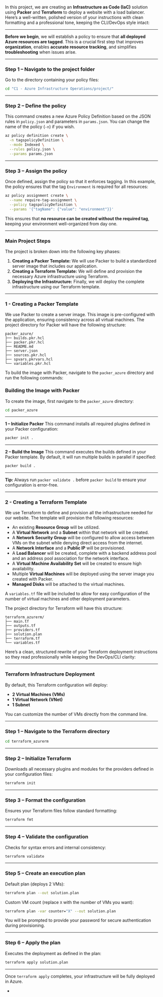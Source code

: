 In this project, we are creating an **Infrastructure as Code (IaC)** solution using **Packer** and **Terraform** to deploy a website with a load balancer.
Here’s a well-written, polished version of your instructions with clean formatting and a professional tone, keeping the CLI/DevOps style intact:

---

**Before we begin**, we will establish a policy to ensure that **all deployed Azure resources are tagged**.
This is a crucial first step that improves **organization**, enables **accurate resource tracking**, and simplifies **troubleshooting** when issues arise.

---

### **Step 1 – Navigate to the project folder**

Go to the directory containing your policy files:

```bash
cd "C1 - Azure Infrastructure Operations/project/"
```

---

### **Step 2 – Define the policy**

This command creates a new Azure Policy Definition based on the JSON rules in `policy.json` and parameters in `params.json`.
You can change the name of the policy (`-n`) if you wish.

```bash
az policy definition create \
  -n tagspolicyDefinition \
  --mode Indexed \
  --rules policy.json \
  --params params.json
```

---

### **Step 3 – Assign the policy**

Once defined, assign the policy so that it enforces tagging.
In this example, the policy ensures that the tag `Environment` is required for all resources:

```bash
az policy assignment create \
  --name require-tag-assignment \
  --policy tagspolicyDefinition \
  --params '{"tagName": {"value": "environment"}}'
```

This ensures that **no resource can be created without the required tag**, keeping your environment well-organized from day one.


-----

### Main Project Steps

The project is broken down into the following key phases:

1. **Creating a Packer Template:** We will use Packer to build a standardized server image that includes our application.
2. **Creating a Terraform Template:** We will define and provision the necessary Azure infrastructure using Terraform.
3. **Deploying the Infrastructure:** Finally, we will deploy the complete infrastructure using our Terraform template.

-----

### 1 - Creating a Packer Template

We use Packer to create a server image. This image is pre-configured with the application, ensuring consistency across all virtual machines. The project directory for Packer will have the following structure:

```
packer_azure/
├── builds.pkr.hcl
├── packer.pkr.hcl
├── README.md
├── server.json
├── sources.pkr.hcl
├── spvars.pkrvars.hcl
└── variables.pkr.hcl
```

To build the image with Packer, navigate to the `packer_azure` directory and run the following commands:

### **Building the Image with Packer**

To create the image, first navigate to the `packer_azure` directory:

```bash
cd packer_azure
```

---

**1 – Initialize Packer**
This command installs all required plugins defined in your Packer configuration:

```bash
packer init .
```

---

**2 – Build the Image**
This command executes the builds defined in your Packer template.
By default, it will run multiple builds in parallel if specified:

```bash
packer build .
```

---

**Tip:** Always run `packer validate .` before `packer build` to ensure your configuration is error-free.
  
-----

### 2 - Creating a Terraform Template

We use Terraform to define and provision all the infrastructure needed for our website. The template will provision the following resources:

* An existing **Resource Group** will be utilized.
* A **Virtual Network** and a **Subnet** within that network will be created.
* A **Network Security Group** will be configured to allow access between VMs on the subnet while denying direct access from the internet.
* A **Network Interface** and a **Public IP** will be provisioned.
* A **Load Balancer** will be created, complete with a backend address pool and an address pool association for the network interface.
* A **Virtual Machine Availability Set** will be created to ensure high availability.
* Multiple **Virtual Machines** will be deployed using the server image you created with Packer.
* **Managed Disks** will be attached to the virtual machines.

A `variables.tf` file will be included to allow for easy configuration of the number of virtual machines and other deployment parameters.

The project directory for Terraform will have this structure:

```
terraform_azurerm/
├── main.tf
├── outputs.tf
├── providers.tf
├── solution.plan
├── terraform.tf
└── variables.tf
```
Here’s a clean, structured rewrite of your Terraform deployment instructions so they read professionally while keeping the DevOps/CLI clarity:

---

### **Terraform Infrastructure Deployment**

By default, this Terraform configuration will deploy:

* **2 Virtual Machines (VMs)**
* **1 Virtual Network (VNet)**
* **1 Subnet**

You can customize the number of VMs directly from the command line.

---

### **Step 1 – Navigate to the Terraform directory**

```bash
cd terraform_azurerm
```

---

### **Step 2 – Initialize Terraform**

Downloads all necessary plugins and modules for the providers defined in your configuration files:

```bash
terraform init
```

---

### **Step 3 – Format the configuration**

Ensures your Terraform files follow standard formatting:

```bash
terraform fmt
```

---

### **Step 4 – Validate the configuration**

Checks for syntax errors and internal consistency:

```bash
terraform validate
```

---

### **Step 5 – Create an execution plan**

Default plan (deploys 2 VMs):

```bash
terraform plan --out solution.plan
```

Custom VM count (replace `X` with the number of VMs you want):

```bash
terraform plan -var counter="X" --out solution.plan
```

You will be prompted to provide your password for secure authentication during provisioning.

---

### **Step 6 – Apply the plan**

Executes the deployment as defined in the plan:

```bash
terraform apply solution.plan
```

---

 Once `terraform apply` completes, your infrastructure will be fully deployed in Azure.

-